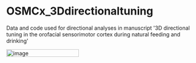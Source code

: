 # OSMCx_3Ddirectionaltuning
Data and code used for directional analyses in manuscript '3D directional tuning in the orofacial sensorimotor cortex during natural feeding and drinking'

[<img width="191" height="20" alt="image" src="https://github.com/user-attachments/assets/d6a04975-b207-47f8-b4d9-a6b0790f2550" />](https://zenodo.org/badge/791944289.svg)
